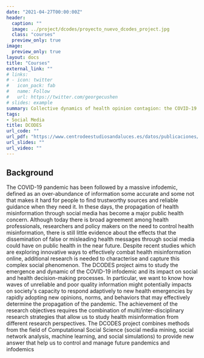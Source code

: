```yaml
---
date: "2021-04-27T00:00:00Z"
header:
  caption: ""
  image: ../project/dcodes/proyecto_nuevo_dcodes_project.jpg
  class: "courses"
  preview_only: true
image:
  preview_only: true
layout: docs
title: "Courses"
external_link: ""
# links:
# - icon: twitter
#   icon_pack: fab
#   name: Follow
#   url: https://twitter.com/georgecushen
# slides: example
summary: Collective dynamics of health opinion contagion: the COVID-19 infodemic and its effects on decision making processes.
tags:
- Social Media
title: DCODES
url_code: ""
url_pdf: "https://www.centrodeestudiosandaluces.es/datos/publicaciones/Actualidad77.pdf"
url_slides: ""
url_video: ""
---
```


## Background
The COVID-19 pandemic has been followed by a massive infodemic, defined as an over-abundance of information some accurate and some not that makes it hard for people to find trustworthy sources and reliable guidance when they need it. In these days, the propagation of health misinformation through social media has become a major public health concern. Although today there is broad agreement among health professionals, researchers and policy makers on the need to control health misinformation, there is still little evidence about the effects that the dissemination of false or misleading health messages through social media could have on public health in the near future. Despite recent studies which are exploring innovative ways to effectively combat health misinformation online, additional research is needed to characterise and capture this complex social phenomenon. The DCODES project aims to study the emergence and dynamic of the COVID-19 infodemic and its impact on social and health decision-making processes. In particular, we want to know how waves of unreliable and poor quality information might potentially impacts on society's capacity to respond adaptively to new health emergencies by rapidly adopting new opinions, norms, and behaviors that may effectively determine the propagation of the pandemic. The achievement of the research objectives requires the combination of multi/inter-disciplinary research strategies that allow us to study health misinformation from different research perspectives. The DCODES project combines methods from the field of Computational Social Science (social media mining, social network analysis, machine learning, and social simulations) to provide new answer that help us to control and manage future pandemics and infodemics
